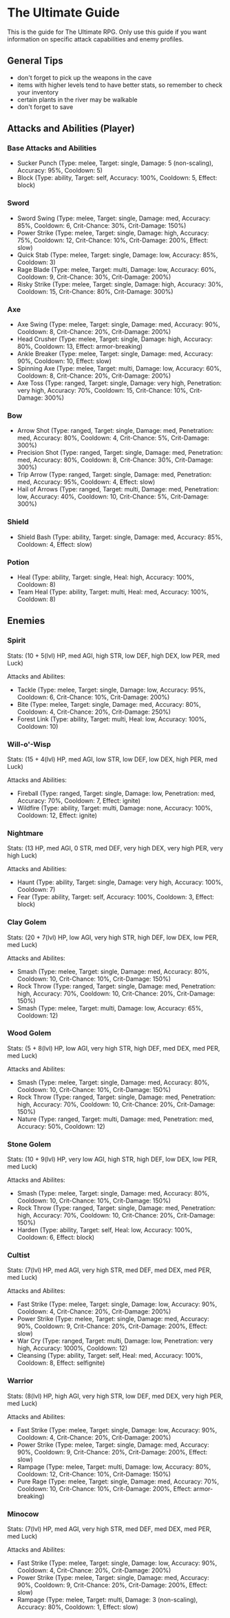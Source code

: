 # The Ultimate Guide

This is the guide for The Ultimate RPG. Only use this guide if you want information on specific attack capabilities and enemy profiles.

## General Tips

- don't forget to pick up the weapons in the cave
- items with higher levels tend to have better stats, so remember to check your inventory
- certain plants in the river may be walkable
- don't forget to save

## Attacks and Abilities (Player)
 
### Base Attacks and Abilities

- Sucker Punch	(Type: melee, Target: single, Damage: 5 (non-scaling), Accuracy: 95%, Cooldown: 5)
- Block	(Type: ability, Target: self, Accuracy: 100%, Cooldown: 5, Effect: block)

### Sword

- Sword Swing	(Type: melee, Target: single, Damage: med, Accuracy: 85%, Cooldown: 6, Crit-Chance: 30%, Crit-Damage: 150%)
- Power Strike	(Type: melee, Target: single, Damage: high, Accuracy: 75%, Cooldown: 12, Crit-Chance: 10%, Crit-Damage: 200%, Effect: slow)
- Quick Stab	(Type: melee, Target: single, Damage: low, Accuracy: 85%, Cooldown: 3)
- Rage Blade	(Type: melee, Target: multi, Damage: low, Accuracy: 60%, Cooldown: 9, Crit-Chance: 30%, Crit-Damage: 200%)
- Risky Strike	(Type: melee, Target: single, Damage: high, Accuracy: 30%, Cooldown: 15, Crit-Chance: 80%, Crit-Damage: 300%)

### Axe

- Axe Swing	(Type: melee, Target: single, Damage: med, Accuracy: 90%, Cooldown: 8, Crit-Chance: 20%, Crit-Damage: 200%)
- Head Crusher	(Type: melee, Target: single, Damage: high, Accuracy: 80%, Cooldown: 13, Effect: armor-breaking)
- Ankle Breaker (Type: melee, Target: single, Damage: med, Accuracy: 90%, Cooldown: 10, Effect: slow)
- Spinning Axe	(Type: melee, Target: multi, Damage: low, Accuracy: 60%, Cooldown: 8, Crit-Chance: 20%, Crit-Damage: 200%)
- Axe Toss	(Type: ranged, Target: single, Damage: very high, Penetration: very high, Accuracy: 70%, Cooldown: 15, Crit-Chance: 10%, Crit-Damage: 300%)

### Bow

- Arrow Shot	 (Type: ranged, Target: single, Damage: med, Penetration: med, Accuracy: 80%, Cooldown: 4, Crit-Chance: 5%, Crit-Damage: 300%)
- Precision Shot (Type: ranged, Target: single, Damage: med, Penetration: med, Accuracy: 80%, Cooldown: 8, Crit-Chance: 30%, Crit-Damage: 300%)
- Trip Arrow	 (Type: ranged, Target: single, Damage: med, Penetration: med, Accuracy: 95%, Cooldown: 4, Effect: slow)
- Hail of Arrows (Type: ranged, Target: multi, Damage: med, Penetration: low, Accuracy: 40%, Cooldown: 10, Crit-Chance: 5%, Crit-Damage: 300%)

### Shield

- Shield Bash	(Type: ability, Target: single, Damage: med, Accuracy: 85%, Cooldown: 4, Effect: slow)

### Potion

- Heal		(Type: ability, Target: single, Heal: high, Accuracy: 100%, Cooldown: 8)
- Team Heal	(Type: ability, Target: multi, Heal: med, Accuracy: 100%, Cooldown: 8)

## Enemies

### Spirit

Stats: (10 + 5(lvl) HP, med AGI, high STR, low DEF, high DEX, low PER, med Luck)

Attacks and Abilites:
- Tackle	(Type: melee, Target: single, Damage: low, Accuracy: 95%, Cooldown: 6, Crit-Chance: 10%, Crit-Damage: 200%)
- Bite		(Type: melee, Target: single, Damage: med, Accuracy: 80%, Cooldown: 4, Crit-Chance: 20%, Crit-Damage: 250%)
- Forest Link	(Type: ability, Target: multi, Heal: low, Accuracy: 100%, Cooldown: 10)

### Will-o'-Wisp

Stats: (15 + 4(lvl) HP, med AGI, low STR, low DEF, low DEX, high PER, med Luck)

Attacks and Abilities:
- Fireball	(Type: ranged, Target: single, Damage: low, Penetration: med, Accuracy: 70%, Cooldown: 7, Effect: ignite)
- Wildfire	(Type: ability, Target: multi, Damage: none, Accuracy: 100%, Cooldown: 12, Effect: ignite)

### Nightmare

Stats: (13 HP, med AGI, 0 STR, med DEF, very high DEX, very high PER, very high Luck)

Attacks and Abilities:
- Haunt	(Type: ability, Target: single, Damage: very high, Accuracy: 100%, Cooldown: 7)
- Fear		(Type: ability, Target: self, Accuracy: 100%, Cooldown: 3, Effect: block)

### Clay Golem

Stats: (20 + 7(lvl) HP, low AGI, very high STR, high DEF, low DEX, low PER, med Luck)

Attacks and Abilites:
- Smash	(Type: melee, Target: single, Damage: med, Accuracy: 80%, Cooldown: 10, Crit-Chance: 10%, Crit-Damage: 150%)
- Rock Throw	(Type: ranged, Target: single, Damage: med, Penetration: high, Accuracy: 70%, Cooldown: 10, Crit-Chance: 20%, Crit-Damage: 150%)
- Smash	(Type: melee, Target: multi, Damage: low, Accuracy: 65%, Cooldown: 12)

### Wood Golem

Stats: (5 + 8(lvl) HP, low AGI, very high STR, high DEF, med DEX, med PER, med Luck)

Attacks and Abilites:
- Smash	(Type: melee, Target: single, Damage: med, Accuracy: 80%, Cooldown: 10, Crit-Chance: 10%, Crit-Damage: 150%)
- Rock Throw	(Type: ranged, Target: single, Damage: med, Penetration: high, Accuracy: 70%, Cooldown: 10, Crit-Chance: 20%, Crit-Damage: 150%)
- Nature	(Type: ranged, Target: multi, Damage: med, Penetration: med, Accuracy: 50%, Cooldown: 12)

### Stone Golem

Stats: (10 + 9(lvl) HP, very low AGI, high STR, high DEF, low DEX, low PER, med Luck)

Attacks and Abilites:
- Smash	(Type: melee, Target: single, Damage: med, Accuracy: 80%, Cooldown: 10, Crit-Chance: 10%, Crit-Damage: 150%)
- Rock Throw	(Type: ranged, Target: single, Damage: med, Penetration: high, Accuracy: 70%, Cooldown: 10, Crit-Chance: 20%, Crit-Damage: 150%)
- Harden	(Type: ability, Target: self, Heal: low, Accuracy: 100%, Cooldown: 6, Effect: block)

### Cultist

Stats: (7(lvl) HP, med AGI, very high STR, med DEF, med DEX, med PER, med Luck)

Attacks and Abilites:
- Fast Strike	(Type: melee, Target: single, Damage: low, Accuracy: 90%, Cooldown: 4, Crit-Chance: 20%, Crit-Damage: 200%)
- Power Strike	(Type: melee, Target: single, Damage: med, Accuracy: 90%, Cooldown: 9, Crit-Chance: 20%, Crit-Damage: 200%, Effect: slow)
- War Cry	(Type: ranged, Target: multi, Damage: low, Penetration: very high, Accuracy: 1000%, Cooldown: 12)
- Cleansing	(Type: ability, Target: self, Heal: med, Accuracy: 100%, Cooldown: 8, Effect: selfignite)

### Warrior

Stats: (8(lvl) HP, high AGI, very high STR, low DEF, med DEX, very high PER, med Luck)

Attacks and Abilites:
- Fast Strike	(Type: melee, Target: single, Damage: low, Accuracy: 90%, Cooldown: 4, Crit-Chance: 20%, Crit-Damage: 200%)
- Power Strike	(Type: melee, Target: single, Damage: med, Accuracy: 90%, Cooldown: 9, Crit-Chance: 20%, Crit-Damage: 200%, Effect: slow)
- Rampage	(Type: melee, Target: multi, Damage: low, Accuracy: 80%, Cooldown: 12, Crit-Chance: 10%, Crit-Damage: 150%)
- Pure Rage	(Type: melee, Target: single, Damage: med, Accuracy: 70%, Cooldown: 10, Crit-Chance: 10%, Crit-Damage: 200%, Effect: armor-breaking)

### Minocow

Stats: (7(lvl) HP, med AGI, very high STR, med DEF, med DEX, med PER, med Luck)

Attacks and Abilites:
- Fast Strike	(Type: melee, Target: single, Damage: low, Accuracy: 90%, Cooldown: 4, Crit-Chance: 20%, Crit-Damage: 200%)
- Power Strike	(Type: melee, Target: single, Damage: med, Accuracy: 90%, Cooldown: 9, Crit-Chance: 20%, Crit-Damage: 200%, Effect: slow)
- Rampage	(Type: melee, Target: multi, Damage: 3 (non-scaling), Accuracy: 80%, Cooldown: 1, Effect: slow)


